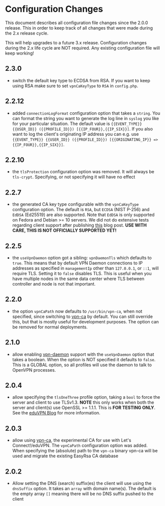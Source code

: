 # Configuration Changes

This document describes all configuration file changes since the 2.0.0 release.
This in order to keep track of all changes that were made during the 2.x 
release cycle. 

This will help upgrades to a future 3.x release. Configuration changes during
the 2.x life cycle are NOT required. Any existing configuration file will keep
working!

## 2.3.0

- switch the default key type to ECDSA from RSA. If you want to keep using RSA
  make sure to set `vpnCaKeyType` to `RSA` in `config.php`.

## 2.2.12

- added `connectionLogFormat` configuration option that takes a `string`. You
  can format the string you want to generate the log line in `syslog` you like 
  for your particular situation. The default value is 
  `{{EVENT_TYPE}} {{USER_ID}} ({{PROFILE_ID}}) [{{IP_FOUR}},{{IP_SIX}}]`. If 
  you also want to log the client's originating IP address you can e.g. use 
  `{{EVENT_TYPE}} {{USER_ID}} ({{PROFILE_ID}}) [{{ORIGINATING_IP}} => {{IP_FOUR}},{{IP_SIX}}]`.
  
## 2.2.10

- the `tlsProtection` configuration option was removed. It will always be 
  `tls-crypt`. Specifying, or not specifying it will have no effect

## 2.2.7

- the generated CA key type configurable with the `vpnCaKeyType` configuration 
  option. The default is `RSA`, but `ECDSA` (NIST P-256) and `EdDSA` (Ed25519) 
  are also supported. Note that `EdDSA` is only supported on Fedora and 
  Debian >= 10 servers. We did not do extensive tests regarding client support 
  after publishing 
  [this](https://www.eduvpn.org/blog/openvpn_modern_crypto.html) blog post. 
  **USE WITH CARE, THIS IS NOT OFFICIALLY SUPPORTED YET!** 

## 2.2.5

- the `useVpnDaemon` option got a sibling: `vpnDaemonTls` which defaults to 
  `true`. This means that by default VPN Daemon connections to IP addresses as
  specified in `managementIp` other than `127.0.0.1`, or `::1`, will require 
  TLS. Setting it to `false` disables TLS. This is useful when you have 
  multiple nodes in the same data center where TLS between controller and node 
  is not that important.
  
## 2.2.0

- the option `vpnCaPath` now defaults to `/usr/bin/vpn-ca`, when not specified,
  since switching to [vpn-ca](https://github.com/letsconnectvpn/vpn-ca) by
  default. You can still override this, but that is mostly useful for 
  development purposes. The option can be removed for normal deployments.

## 2.1.0

- allow enabling [vpn-daemon](https://github.com/letsconnectvpn/vpn-daemon) 
  support with the `useVpnDaemon` option that takes a boolean. When the option 
  is NOT specified it defaults to `false`. This is a GLOBAL option, so all 
  profiles will use the daemon to talk to OpenVPN processes.

## 2.0.4

- allow specifying the `tlsOneThree` profile option, taking a `bool` to force 
  the server and client to use TLSv1.3. **NOTE** this only works when both the
  server and client(s) use OpenSSL >= 1.1.1. This is **FOR TESTING ONLY**. See 
  the [eduVPN Blog](https://www.eduvpn.org/blog/openvpn_modern_crypto.html) for
  more information.

## 2.0.3

- allow using [vpn-ca](https://github.com/fkooman/vpn-ca), the experimental CA 
  for use with Let's Connect!/eduVPN. The `vpnCaPath` configuration option was
  added. When specifying the (absolute) path to the `vpn-ca` binary vpn-ca will 
  be used and migrate the existing EasyRsa CA database

## 2.0.2

- Allow setting the DNS (search) suffix(es) the client will use using the 
  `dnsSuffix` option. It takes an `array` with domain name(s). The default is 
  the empty array `[]` meaning there will be no DNS suffix pushed to the client
